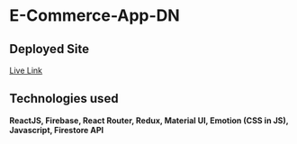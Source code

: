 # E-Commerce-App-DN

## Deployed Site

<ins>[Live Link](https://buy-all-1.netlify.app)</ins>

## Technologies used

**ReactJS, Firebase, React Router, Redux, Material UI, Emotion (CSS in JS), Javascript, Firestore API**
